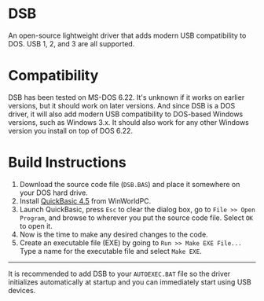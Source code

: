 # DSB
An open-source lightweight driver that adds modern USB compatibility to DOS. USB 1, 2, and 3 are all supported.

# Compatibility
DSB has been tested on MS-DOS 6.22. It's unknown if it works on earlier versions, but it should work on later versions. And since DSB is a DOS driver, it will also add modern USB compatibility to DOS-based Windows versions, such as Windows 3.x. It should also work for any other Windows version you install on top of DOS 6.22.

# Build Instructions

1. Download the source code file (`DSB.BAS`) and place it somewhere on your DOS hard drive.
2. Install [QuickBasic 4.5](https://winworldpc.com/product/quickbasic/45) from WinWorldPC.
3. Launch QuickBasic, press `Esc` to clear the dialog box, go to `File >> Open Program`, and browse to wherever you put the source code file. Select `OK` to open it.
4. Now is the time to make any desired changes to the code.
5. Create an executable file (EXE) by going to `Run >> Make EXE File...` Type a name for the executable file and select `Make EXE`.

---

It is recommended to add DSB to your `AUTOEXEC.BAT` file so the driver initializes automatically at startup and you can immediately start using USB devices.
